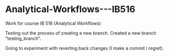 # Analytical-Workflows---IB516
Work for course IB 516 (Analytical Workflows)

Testing out the process of creating a new branch. Created a new branch "testing_branch".

Going to experiment with reverting back changes (I make a commit I regret).
